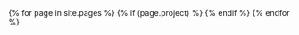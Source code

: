 ---
---
<data>
	{% for page in site.pages %}
		{% if (page.project) %}
			<page title="{{ page.title }}" date="{{ page.date }}" url="{{ page.url }}" name="{{ page.url | split: '/' | last: }}" categories="{{ page.categories | join: ', '}}" tags="{{ page.tags | join: ', '}}" thumb="/images/square/{{ page.url | split: '/' | last: }}.jpg" tech="{{ page.tech | join: ', '}}"/>
			{% endif %}
	{% endfor %}
</data>